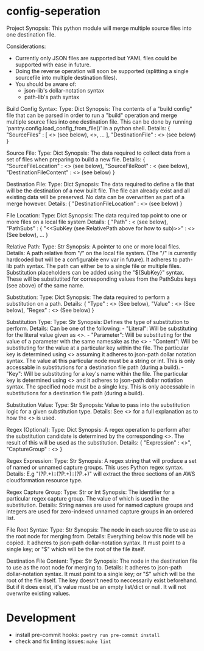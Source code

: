 # config-seperation

Project Synopsis:
    This python module will merge multiple source files into one destination file.

Considerations:
- Currently only JSON files are supported but YAML files could be supported with ease in future.
- Doing the reverse operation will soon be supported (splitting a single sourcefile into multiple destination files).
- You should be aware of:
    - json-lib's dollar-notation syntax
    - path-lib's path syntax

Build Config Syntax:
    Type:
        Dict
    Synopsis:
        The contents of a "build config" file that can be parsed in order to run a "build" operation and merge multiple source files into one destination file. This can be done by running 'pantry.config.load_config_from_file()' in a python shell.
    Details:
        {
            "SourceFiles" : [
                <<SourceFile>> (see below),
                <<SourceFile>>,
                ...
            ],
            "DestinationFile" : <<DestinationFile>> (see below)
        }

Source File:
    Type:
        Dict
    Synopsis:
        The data required to collect data from a set of files when preparing to build a new file.
    Details:
        {
            "SourceFileLocation" : <<FileLocation>> (see below),
            "SourceFileRoot" : <<FileRoot> (see below),
            "DestinationFileContent" : <<DestinationFileContent>> (see below)
        }

Destination File:
    Type:
        Dict
    Synopsis:
        The data required to define a file that will be the destination of a new built file. The file can already exist and all existing data will be preserved. No data can be overwritten as part of a merge however.
    Details:
        {
        "DestinationFileLocation" : <<FileLocation>> (see below)
        }

File Location:
    Type:
        Dict
    Synopsis:
        The data required top point to one or more files on a local file system
    Details:
        {
            "Path" : <<RelativePath> (see below),
            "PathSubs" : {
                "<<SubKey (see RelativePath above for how to sub)>>" : <<Substitution>> (See below),
                ...
        }

Relative Path:
    Type:
        Str
    Synopsis:
        A pointer to one or more local files.
    Details:
        A path relative from "/" on the local file system. (The "/" is currently hardcoded but will be a configurable env var in future). It adheres to path-lib path syntax. The path can either be to a single file or multiple files. Substitution placeholders can be added using the "${SubKey}" syntax. These will be substiutited for corresponding values from the PathSubs keys (see above) of the same name.

Substitution:
    Type:
        Dict
    Synopsis:
        The data required to perform a substitution on a path.
    Details:
        {
            "Type" : <<SubstitutionType>> (See below),
            "Value" : <<SubstitutionValue>> (See below),
            "Regex" : <<SubstitutionRegex>> (See below)
        }

Substitution Type:
    Type:
        Str
    Synopsis:
        Defines the type of substitution to perform.
    Details:
        Can be one of the following:
            - "Literal":
                Will be substituting for the literal value given as <<SubstitutionValue>>.
            - "Parameter":
                Will be substituting for the value of a parameter with the same namesake as the <<SubstitutionValue>>
            - "Content":
                Will be substituting for the value at a particular key within the file. The particular key is determined using <<SubstitutionValue>> assuming it adheres to json-path dollar notation syntax. The value at this particular node must be a string or int. This is only accessable in substitutions for a destination file path (during a build).
            - "Key":
                Will be substituting for a key's name within the file. The particular key is determined using <<SubstitutionValue>> and it adheres to json-path dollar notiation syntax. The specified node must be a single key. This is only accessable in substitutions for a destination file path (during a build).

Substitution Value:
    Type:
        Str
    Synopsis:
        Value to pass into the substitution logic for a given substitution type.
    Details:
        See <<SubstitutionTypes>> for a full explanation as to how the <<SubstitutionValue>> is used.

Regex (Optional):
    Type:
        Dict
    Synopsis:
        A regex operation to perform after the substitution candidate is determined by the corresponding <<SubstitutionType>>. The result of this will be used as the substitution.
    Details:
        {
            "Expression" : <<RegexExpression>>",
            "CaptureGroup" : <<RegexCaptureGroup>>
        }

Regex Expression:
    Type:
        Str
    Synopsis:
        A regex string that will produce a set of named or unnamed capture groups. This uses Python regex syntax.
    Details:
        E.g "(?P<provider>.+)::(?P<service>.+)::(?P<datatype>.+)" will extract the three sections of an AWS cloudformation resource type.

Regex Capture Group:
    Type:
        Str or Int
    Synopsis:
        The identifier for a particular regex capture group. The value of which is used in the substitution.
    Details:
        String names are used for named capture groups and integers are used for zero-indexed unnamed capture groups in an ordered list.

File Root Syntax:
    Type:
        Str
    Synopsis:
        The node in each source file to use as the root node for merging from.
    Details:
        Everything below this node will be copied. It adheres to json-path dollar-notation syntax. It must point to a single key; or "$" which will be the root of the file itself.

Destination File Content:
    Type:
        Str
    Synopsis:
        The node in the destination file to use as the root node for merging to.
    Details:
        It adheres to json-path dollar-notation syntax. It must point to a single key; or "$" which will be the root of the file itself. The key doesn't need to neccessarily exist beforehand. But if it does exist, it's value must be an empty list/dict or null. It will not overwrite existing values.

# Development

- install pre-commit hooks: ``poetry run pre-commit install``
- check and fix linting issues: ``make lint``
